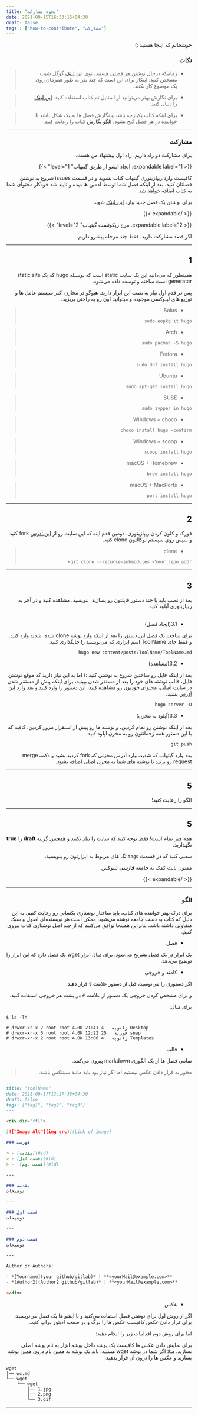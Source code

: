 ```yaml
---
title: "نحوه مشارکت"
date: 2021-09-15T16:33:15+04:30
draft: false
tags : ["how-to-contribute", "مشارکت"]
---
```


<div dir='rtl'>

خوشحالم که اینجا هستید :)

### نکات

> - زمانیکه درحال نوشتن هر فصلی هستید، توی این
> [لینک](https://docs.google.com/spreadsheets/d/1PXXUOklciHW1glSj9GU8d9ojZw6xKCQVZCAeUhGEg9U/edit?usp=sharing)
> گوگل شیت
> مشخص کنید. اینکار برای این است که چند نفر به طور همزمان روی یک موضوع کار نکنند.

> - برای نگارش بهتر می‌توانید از استایل تم کتاب استفاده کنید.
> [این لینک](https://cupper-hugo-theme.netlify.app/cupper-shortcodes/)
> را دنبال کنید

> - برای اینکه کتاب یکپارچه باشد و نگارش فصل ها به یک شکل باشد تا خواننده
> در هر فصل گیج نشود، 
> [الگو نگارش](#الگو)
> کتاب را رعایت کنید.


---

### مشارکت

برای مشارکت دو راه داریم، راه اول پیشنهاد من هست.

{{< expandable label="1. ایجاد ایشو از طریق گیتهاب" level="1" >}}

کافیست وارد ریپازیتوری گیتهاب کتاب بشوید و در قسمت
issues
شروع به نوشتن فصلتان کنید، بعد از اینکه فصل شما توسط ادمین ها دیده و تایید شد
خودکار محتوای شما به کتاب اضافه خواهد شد.

برای نوشتن یک فصل جدید وارد
[این لینک](https://github.com/bit-orbit/the-secret-bit/issues/new?assignees=shabane&labels=chapter&template=--------------.md&title=%D9%86%D8%A7%D9%85+%D9%81%D8%B5%D9%84%28%D8%A8%D9%87+%D8%A7%D9%86%DA%AF%D9%84%DB%8C%D8%B3%DB%8C%29)
شوید.

{{< /expandable >}}





{{< expandable label="2. مرج ریکوئست گیتهاب" level="2" >}}

اگر قصد مشارکت دارید، فقط چند مرحله پیشرو داریم.

---

## 1

همینطور که می‌دانید این یک سایت
static
است که بوسیله
hugo
که یک 
static site generator
است ساخته و توسعه داده می‌شود.

پس در قدم اول نیاز به نصب این ابزار دارید.
هیوگو در مخازن اکثر سیستم عامل ها و توزیع های لینوکسی موجوده و میتوانید اون رو به راحتی بریزید.

> - Solus
>
> `sudo eopkg it hugo`

> - Arch
>
>`sudo pacman -S hugo`

> - Fedora
>
> `sudo dnf install hugo`

> - Ubuntu
>
> `sudo apt-get install hugo`

> - SUSE
>
>`sudo zypper in hugo`

> - Windows + choco
>
>`choco install hugo -confirm`

> - Windows + scoop
>
>`scoop install hugo`

> - macOS + Homebrew
>
>`brew install hugo`

> - macOS + MacPorts
>
>`port install hugo`

---

## 2

فورک و کلون کردن ریپازیتوری.
دومین قدم اینه که این سایت رو از
[این آدرس](https://github.com/bit-orbit/the-secret-bit)
fork
کنید و سپس روی سیستم لوکالتون
clone
کنید.

> - clone
> 
> ```
> git clone --recurse-submodules <Your_repo_addr>
> ```

---

## 3

بعد از نصب باید با چند دستور فایلتون رو بسازید، بنویسید، مشاهده کنید و در
آخر به ریپازیتوری آپلود کنید
<br>
<br>

- 3.1(ایجاد فصل)

برای ساخت یک فصل این دستور را بعد از اینکه وارد پوشه
clone 
شده، شدید وارد کنید. و فقط جای
ToolName
اسم ابزاری که می‌نویسید را جایگذاری کنید.

```
hugo new content/posts/ToolName/ToolName.md
```

- 3.2(مشاهده)

بعد از اینکه فایل رو ساختین شروع به نوشتن کنید :)
اما به این نیاز دارید که موقع نوشتن فایل، قالب نوشته های خود را بعد از
مستقر شدن ببینید، برای اینکه پیش از مستقر شدن در سایت اصلی، محتوای خودتون رو مشاهده
کنید، این دستور را وارد کنید و بعد وارد
[این آدرس](http://localhost:1313/the-secret-bit/)
بشید.

```
hugo server -D
```

- 3.3(آپلود به مخزن)

بعد از اینکه نوشتن رو تمام کردین، و نوشته ها رو پیش از استقرار مرور کردین،
کافیه که با این دستور همه زحماتتون رو به مخزن آپلود کنید.

```
git push
```

بعد وارد گیتهاب که شدید، وارد آدرس مخزنی که
fork
کردید بشید و دکمه
merge request
رو بزنید تا نوشته های شما به مخزن اصلی اضافه بشود.

---

## 5

الگو را رعایت کنید!

---

## 5
همه چیز تمام است! فقط توجه کنید که سایت را بیلد نکنید
و همچنین گزینه
**draft**
را
**true**
نگهدارید.

سعنی کنید که در قسمت
`tags`
تگ های مربوط به ابزارتون رو بنویسید.


ممنون بابت کمک به جامعه **فارسی** لینوکس

{{< /expandable >}}


</div>


---


<div dir='rtl'>


### الگو

برای درک بهتر خواننده های کتاب، باید ساختار نوشتاری یکسانی رو رعایت کنیم.
به این دلیل که کتاب به دست جامعه نوشته می‌شود، ممکن است هر نویسنده‌ای اصول و سبک متفاوتی
داشته باشد، بنابراین همینجا توافق می‌کنیم که از چند اصل نوشتاری کتاب پیروی کنیم.

- فصل

یک ابزار در یک فصل تشریح می‌شود.
برای مثال ابزار
wget
یک فصل دارد که این ابزار را توضیح می‌دهد.

- کامند و خروجی

اگر دستوری را می‌نوسید، قبل از دستور علامت
`$`
قرار دهید.

و برای مشخص کردن خروجی یک دستور از علامت
`#`
در پشت هر خروجی استفاده کنید.

برای مثال:

<div dir='ltr'>

```
$ ls -lh

# drwxr-xr-x 2 root root 4.0K ژانویه   4 21:41 Desktop
# drwxr-xr-x 6 root root 4.0K فوریه   25 12:22 snap
# drwxr-xr-x 2 root root 4.0K ژانویه   4 13:06 Templates
```

</div>

- قالب

تمامی فصل ها از یک الگوری
markdown
پیروی می‌کنند.

> مجور به قرار دادن عکس نیستیم اما اگر نیاز بود باید مانند سینتکس باشد.

<div dir='ltr'>

```md
---
title: "toolName"
date: 2021-09-17T12:27:38+04:30
draft: false
tags: ["tag1", "tag2", "tag3"]
---

<div dir='rtl'>

[!["Image Alt"](img src)](Link of image)

### فهرست

> - [مقدمه](#id)
> - [قسمت اول](#id)
> -  [قسمت دوم](#id)

---

### مقدمه
توضیحات

---

### قسمت اول
توضیحات

---

### قسمت دوم
توضیحات

---

Author or Authors:

- *[Yourname](your github/gitlab)* | **<yourMail@example.com>**
- *[Author2](Author2 github/gitlab)* | **<yourMail@example.com>**

</div>

```
</div>


- عکس

اگر از روش اول برای نوشتن فصل استفاده می‌کنید و با ایشو ها یک فصل
می‌نویسید، برای قرار دادن عکس کافیست عکس ها را درگ و در صفحه ادیتور دراپ کنید.

اما برای روش دوم اقدامات زیر را انجام دهید:

برای نمایش دادن عکس ها کافیست یک پوشه داخل پوشه ابزار به نام پوشه اصلی بسازید.
مثلا اگر شما در پوشه
wget
هستید، باید یک پوشه به همین نام درون همین پوشه بسازید
و عکس ها را درون آن قرار بدهید.

<div dir='ltr'>


```
wget
│── wc.md
└── wget
    └── wget
        │── 1.jpg
        │── 2.png
        └── 3.gif
```
</div>


---

</div>
